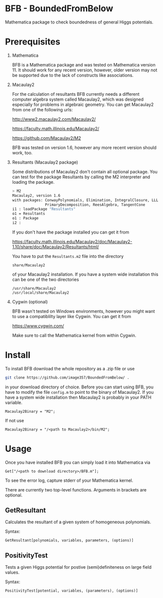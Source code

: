 # BFB - BoundedFromBelow
Mathematica package to check boundedness of general Higgs potentials.


# Prerequisites
1) Mathematica

   BFB is a Mathematica package and was tested on Mathematica version 11. It should work for any recent version, however, older version may not be supported due to the lack of constructs like associations.

2) Macaulay2

   For the calculation of resultants BFB currently needs a different computer algebra system called Macaulay2, which was designed especially for problems in algebraic geometry.
   You can get Macaulay2 from one of the following urls:
   
   http://www2.macaulay2.com/Macaulay2/
   
   https://faculty.math.illinois.edu/Macaulay2/
   
   https://github.com/Macaulay2/M2
   
   BFB was tested on version 1.6, however any more recent version should work, too.

3) Resultants (Macaulay2 package)

   Some distributions of Macaulay2 don't contain all optional package.
   You can test for the package Resultants by calling the M2 interpreter and loading the package.
   ```bash
   > M2
   Macaulay2, version 1.6
   with packages: ConwayPolynomials, Elimination, IntegralClosure, LLLBases,
                  PrimaryDecomposition, ReesAlgebra, TangentCone
   i1 : loadPackage "Resultants"
   o1 = Resultants
   o1 : Package
   i2 :
   ```
   
   If you don't have the package installed you can get it from
   
   https://faculty.math.illinois.edu/Macaulay2/doc/Macaulay2-1.10/share/doc/Macaulay2/Resultants/html/
   
   You have to put the `Resultants.m2` file into the directory
   ```
   share/Macaulay2
   ```
   of your Macaulay2 installation.
   If you have a system wide installation this can be one of the two directories
   ```
   /usr/share/Macaulay2
   /usr/local/share/Macaulay2
   ```
   
4) Cygwin (optional)

   BFB wasn't tested on Windows environments, however you might want to use a compatiblilty layer like Cygwin.
   You can get it from
   
   https://www.cygwin.com/
   
   Make sure to call the Mathematica kernel from within Cygwin.


# Install
To install BFB download the whole repository as a .zip file or use
```bash
git clone https://github.com/image357/BoundedFromBelow/ .
```
in your download directory of choice.
Before you can start using BFB, you have to modify the file `config.m` to point to the binary of Macaulay2.
If you have a system wide installation then Macaulay2 is probably in your PATH variable.
```
Macaulay2Binary = "M2";
```
If not use
```
Macaulay2Binary = "/<path to Macaulay2>/bin/M2";
```


# Usage
Once you have installed BFB you can simply load it into Mathematica via
```
Get["/<path to download directory>/BFB.m"];
```
To see the error log, capture stderr of your Mathematica kernel.

There are currently two top-level functions.
Arguments in brackets are optional.
## GetResultant
Calculates the resultant of a given system of homogeneous polynomials.

Syntax:
```
GetResultant[polynomials, variables, parameters, (options)]
```

## PositivityTest
Tests a given Higgs potential for postive (semi)definiteness on large field values.

Syntax:
```
PositivityTest[potential, variables, (parameters), (options)]
```
